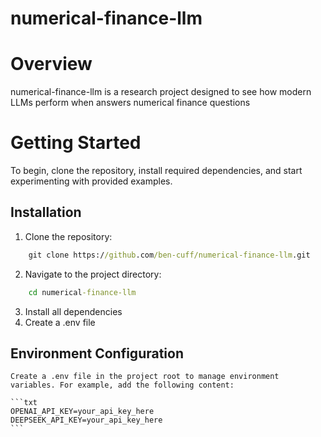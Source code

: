 # numerical-finance-llm

# Overview
numerical-finance-llm is a research project designed to see how modern LLMs perform when answers numerical finance questions

# Getting Started
To begin, clone the repository, install required dependencies, and start experimenting with provided examples.

## Installation
1. Clone the repository:
```cmd
    git clone https://github.com/ben-cuff/numerical-finance-llm.git
```
2. Navigate to the project directory:
```cmd
    cd numerical-finance-llm
```
3. Install all dependencies
4. Create a .env file

## Environment Configuration
    Create a .env file in the project root to manage environment variables. For example, add the following content:

    ```txt
    OPENAI_API_KEY=your_api_key_here
    DEEPSEEK_API_KEY=your_api_key_here
    ```